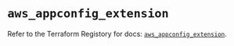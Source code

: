# `aws_appconfig_extension`

Refer to the Terraform Registory for docs: [`aws_appconfig_extension`](https://registry.terraform.io/providers/hashicorp/aws/5.24.0/docs/resources/appconfig_extension).
